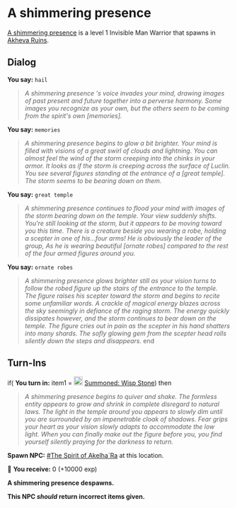 # A shimmering presence



[A shimmering presence](/npc/179018) is a level 1 Invisible Man Warrior that spawns in [Akheva Ruins](/zone/179).



## Dialog

**You say:** `hail`



>*A shimmering presence 's voice invades your mind, drawing images of past present and future together into a perverse harmony. Some images you recognize as your own, but the others seem to be coming from the spirit's own [memories].*

**You say:** `memories`



>*A shimmering presence  begins to glow a bit brighter. Your mind is filled with visions of a great swirl of clouds and lightning. You can almost feel the wind of the storm creeping into the chinks in your armor. It looks as if the storm is creeping across the surface of Luclin. You see several figures standing at the entrance of a [great temple]. The storm seems to be bearing down on them.*

**You say:** `great temple`



>*A shimmering presence  continues to flood your mind with images of the storm bearing down on the temple. Your view suddenly shifts. You're still looking at the storm, but it appears to be moving toward you this time. There is a creature beside you wearing a robe, holding a scepter in one of his...four arms! He is obviously the leader of the group, As he is wearing beautiful [ornate robes] compared to the rest of the four armed figures around you.*

**You say:** `ornate robes`



>*A shimmering presence  glows brighter still as your vision turns to follow the robed figure up the stairs of the entrance to the temple. The figure raises his scepter toward the storm and begins to recite some unfamiliar words. A crackle of magical energy blazes across the sky seemingly in defiance of the raging storm. The energy quickly dissipates however, and the storm continues to bear down on the temple. The figure cries out in pain as the scepter in his hand shatters into many shards. The sofly glowing gem from the scepter head rolls silently down the steps and disappears.*
end



## Turn-Ins



if( **You turn in:** item1 =  <img style="background:url(/static/icons/blank_slot.gif);width:20px;height:20px;" src="/static/icons/item_962.png" alt="" /> <a
                                href="/item/10294" data-url="10294" class="tooltip-link link">Summoned: Wisp Stone</a>) then


>*A shimmering presence  begins to quiver and shake. The formless entity appears to grow and shrink in complete disregard to natural laws. The light in the temple around you appears to slowly dim until you are surrounded by an impenetrable cloak of shadows. Fear grips your heart as your vision slowly adapts to accommodate the low light. When you can finally make out the figure before you, you find yourself silently praying for the darkness to return.*


**Spawn NPC:**  [\#The Spirit of Akelha\`Ra](/npc/179019) at this location.


 &#127873; **You receive:** 0 (+10000 exp)

 


**A shimmering presence despawns.**

**This NPC *should* return incorrect items given.**
